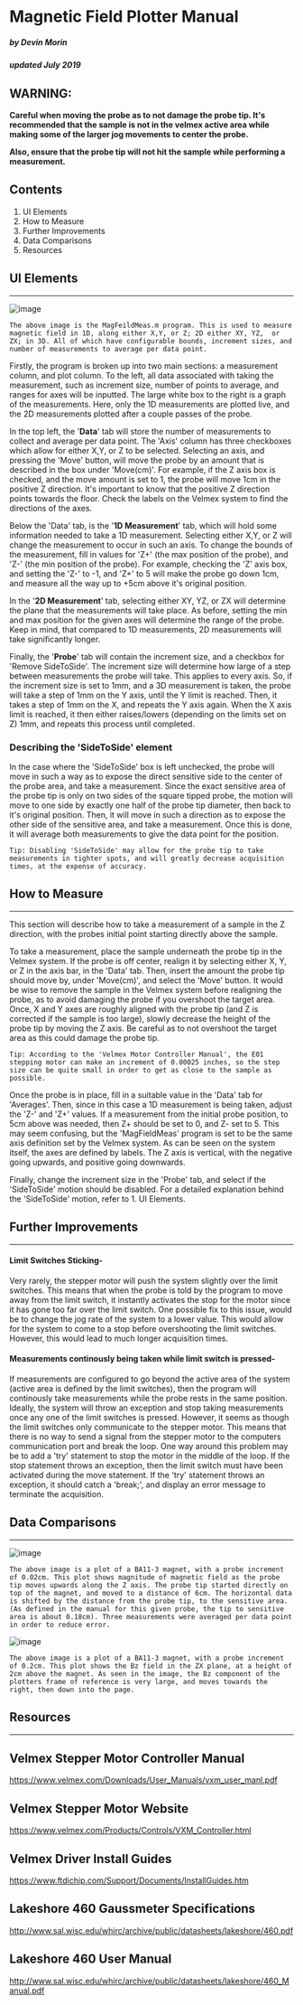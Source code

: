 # Magnetic Field Plotter Manual
##### by Devin Morin
##### updated July 2019

<div style="page-break-after: always;"></div>


## **WARNING**: 
**Careful when moving the probe as to not damage the probe tip. It's recommended that the sample is not in the velmex active area while making some of the larger jog movements to center the probe.**

**Also, ensure that the probe tip will not hit the sample while performing a measurement.**



## Contents

1. UI Elements
2. How to Measure
3. Further Improvements
4. Data Comparisons
5. Resources

<div style="page-break-after: always;"></div>

## UI Elements
****

![image](image.png)


    The above image is the MagFeildMeas.m program. This is used to measure magnetic field in 1D, along either X,Y, or Z; 2D either XY, YZ,  or ZX; in 3D. All of which have configurable bounds, increment sizes, and number of measurements to average per data point.

Firstly, the program is broken up into two main sections: a measurement column, and plot column. To the left, all data associated with taking the measurement, such as increment size, number of points to average, and ranges for axes will be inputted. The large white box to the right is a graph of the measurements. Here, only the 1D measurements are plotted live, and the 2D measurements plotted after a couple passes of the probe.

In the top left, the '**Data**' tab will store the number of measurements to collect and average per data point. The 'Axis' column has three checkboxes which allow for either X,Y, or Z to be selected. Selecting an axis, and pressing the 'Move' button, will move the probe by an amount that is described in the box under 'Move(cm)'. For example, if the Z axis box is checked, and the move amount is set to 1, the probe will move 1cm in the positive Z direction. It's important to know that the positive Z direction points towards the floor. Check the labels on the Velmex system to find the directions of the axes.

Below the 'Data' tab, is the '**1D Measurement**' tab, which will hold some information needed to take a 1D measurement. Selecting either X,Y, or Z will change the measurement to occur in such an axis. To change the bounds of the measurement, fill in values for 'Z+' (the max position of the probe), and 'Z-' (the min position of the probe). For example, checking the 'Z' axis box, and setting the 'Z-' to -1, and 'Z+' to 5 will make the probe go down 1cm, and measure all the way up to +5cm above it's original position.

In the '**2D Measurement**' tab, selecting either XY, YZ, or ZX will determine the plane that the measurements will take place. As before, setting the min and max position for the given axes will determine the range of the probe. Keep in mind, that compared to 1D measurements, 2D measurements will take significantly longer.

Finally, the '**Probe**' tab will contain the increment size, and a checkbox for 'Remove SideToSide'. The increment size will determine how large of a step between measurements the probe will take. This applies to every axis. So, if the increment size is set to 1mm, and a 3D measurement is taken, the probe will take a step of 1mm on the Y axis, until the Y limit is reached. Then, it takes a step of 1mm on the X, and repeats the Y axis again. When the X axis limit is reached, it then either raises/lowers (depending on the limits set on Z) 1mm, and repeats this process until completed.

### **Describing the 'SideToSide' element**

In the case where the 'SideToSide' box is left unchecked, the probe will move in such a way as to expose the direct sensitive side to the center of the probe area, and take a measurement. Since the exact sensitive area of the probe tip is only on two sides of the square tipped probe, the motion will move to one side by exactly one half of the probe tip diameter, then back to it's original position. Then, it will move in such a direction as to expose the other side of the sensitive area, and take a measurement. Once this is done, it will average both measurements to give the data point for the position. 

    Tip: Disabling 'SideToSide' may allow for the probe tip to take measurements in tighter spots, and will greatly decrease acquisition times, at the expense of accuracy.


<div style="page-break-after: always;"></div>


## How to Measure
****
This section will describe how to take a measurement of a sample in the Z direction, with the probes initial point starting directly above the sample. 

To take a measurement, place the sample underneath the probe tip in the Velmex system. If the probe is off center, realign it by selecting either X, Y, or Z in the axis bar, in the 'Data' tab. Then, insert the amount the probe tip should move by, under 'Move(cm)', and select the 'Move' button. It would be wise to remove the sample in the Velmex system before realigning the probe, as to avoid damaging the probe if you overshoot the target area. Once, X and Y axes are roughly aligned with the probe tip (and Z is corrected if the sample is too large), slowly decrease the height of the probe tip by moving the Z axis. Be careful as to not overshoot the target area as this could damage the probe tip. 

    Tip: According to the 'Velmex Motor Controller Manual', the E01 stepping motor can make an increment of 0.00025 inches, so the step size can be quite small in order to get as close to the sample as possible.

Once the probe is in place, fill in a suitable value in the 'Data' tab for 'Averages'. Then, since in this case a 1D measurement is being taken, adjust the 'Z-' and 'Z+' values. If a measurement from the initial probe position, to 5cm above was needed, then Z+ should be set to 0, and Z- set to 5. This may seem confusing, but the 'MagFieldMeas' program is set to be the same axis definition set by the Velmex system. As can be seen on the system itself, the axes are defined by labels. The Z axis is vertical, with the negative going upwards, and positive going downwards. 

Finally, change the increment size in the 'Probe' tab, and select if the 'SideToSide' motion should be disabled. For a detailed explanation behind the 'SideToSide' motion, refer to 1. UI Elements.


<div style="page-break-after: always;"></div>


## Further Improvements 
****
#### Limit Switches Sticking-
Very rarely, the stepper motor will push the system slightly over the limit switches. This means that when the probe is told by the program to move away from the limit switch, it instantly activates the stop for the motor since it has gone too far over the limit switch. One possible fix to this issue, would be to change the jog rate of the system to a lower value. This would allow for the system to come to a stop before overshooting the limit switches. However, this would lead to much longer acquisition times.

#### Measurements continously being taken while limit switch is pressed-

If measurements are configured to go beyond the active area of the system (active area is defined by the limit switches), then the program will continously take measurements while the probe rests in the same position. Ideally, the system will throw an exception and stop taking measurements once any one of the limit switches is pressed. However, it seems as though the limit switches only communicate to the stepper motor. This means that there is no way to send a signal from the stepper motor to the computers communication port and break the loop. One way around this problem may be to add a 'try' statement to stop the motor in the middle of the loop. If the stop statement throws an exception, then the limit switch must have been activated during the move statement. If the 'try' statement throws an exception, it should catch a 'break;', and display an error message to terminate the acquisition. 

<div style="page-break-after: always;"></div>

## Data Comparisons
***

![image](BA11-3.png)

    The above image is a plot of a BA11-3 magnet, with a probe increment of 0.02cm. This plot shows magnitude of magnetic field as the probe tip moves upwards along the Z axis. The probe tip started directly on top of the magnet, and moved to a distance of 6cm. The horizontal data is shifted by the distance from the probe tip, to the sensitive area. (As defined in the manual for this given probe, the tip to sensitive area is about 0.18cm). Three measurements were averaged per data point in order to reduce error.


![image](BA11-3_2cm.png)

    The above image is a plot of a BA11-3 magnet, with a probe increment of 0.2cm. This plot shows the Bz field in the ZX plane, at a height of 2cm above the magnet. As seen in the image, the Bz component of the plotters frame of reference is very large, and moves towards the right, then down into the page. 




<div style="page-break-after: always;"></div>

## Resources
***

## Velmex Stepper Motor Controller Manual

https://www.velmex.com/Downloads/User_Manuals/vxm_user_manl.pdf

## Velmex Stepper Motor Website

https://www.velmex.com/Products/Controls/VXM_Controller.html

## Velmex Driver Install Guides

https://www.ftdichip.com/Support/Documents/InstallGuides.htm

## Lakeshore 460 Gaussmeter Specifications

http://www.sal.wisc.edu/whirc/archive/public/datasheets/lakeshore/460.pdf

## Lakeshore 460 User Manual

http://www.sal.wisc.edu/whirc/archive/public/datasheets/lakeshore/460_Manual.pdf

